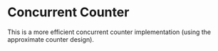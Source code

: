 # Concurrent Counter
 This is a more efficient concurrent counter implementation (using the approximate counter design).
